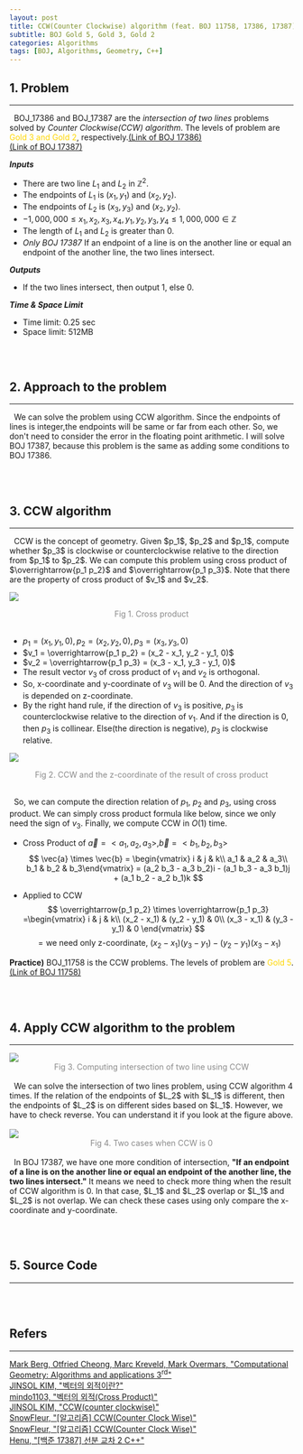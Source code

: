 ```yaml
---
layout: post
title: CCW(Counter Clockwise) algorithm (feat. BOJ 11758, 17386, 17387)
subtitle: BOJ Gold 5, Gold 3, Gold 2
categories: Algorithms
tags: [BOJ, Algorithms, Geometry, C++]
---
```

## 1. Problem
<hr>
&nbsp;&nbsp;BOJ_17386 and BOJ_17387 are the <i>intersection of two lines</i> problems solved by <i>Counter Clockwise(CCW) algorithm</i>. The levels of problem are <span style="color:gold">Gold 3 and Gold 2</span>, respectively.<a href="https://www.acmicpc.net/problem/17386">(Link of BOJ 17386)</a><br/><a href="https://www.acmicpc.net/problem/17387">(Link of BOJ 17387)</a><br/>

<b><i>Inputs</i></b>
- There are two line $L_1$ and $L_2$ in $\mathbb{Z}^2$.
- The endpoints of $L_1$ is $(x_1, y_1)$ and $(x_2, y_2)$.
- The endpoints of $L_2$ is $(x_3, y_3)$ and $(x_2, y_2)$.
- ${-1,000,000 \leq x_1, x_2, x_3, x_4, y_1, y_2, y_3, y_4 \leq 1,000,000} \in \mathbb{Z}$
- The length of $L_1$ and $L_2$ is greater than 0.
- *Only BOJ 17387* If an endpoint of a line is on the another line or equal an endpoint of the another line, the two lines intersect.

<b><i>Outputs</i></b>
- If the two lines intersect, then output 1, else 0.

<b><i>Time & Space Limit</i></b>
- Time limit: 0.25 sec
- Space limit: 512MB

<br/><br/>

## 2. Approach to the problem
<hr>
&nbsp;&nbsp;We can solve the problem using CCW algorithm. Since the endpoints of lines is integer,the endpoints will be same or far from each other. So, we don't need to consider the error in the floating point arithmetic. I will solve BOJ 17387, because this problem is the same as adding some conditions to BOJ 17386.

<br/><br/>

## 3. CCW algorithm
<hr>
&nbsp;&nbsp;CCW is the concept of geometry. Given $p_1$, $p_2$ and $p_1$, compute whether $p_3$ is clockwise or counterclockwise relative to the direction from $p_1$ to $p_2$. We can compute this problem using cross product of $\overrightarrow{p_1 p_2}$ and $\overrightarrow{p_1 p_3}$. Note that there are the property of cross product of $v_1$ and $v_2$.

<img src = "https://user-images.githubusercontent.com/80208196/227909620-be6796d7-98a4-422f-b85f-4eeaf3489df1.png"><center><span style = "opacity:0.5">Fig 1. Cross product</span></center><br/>
- $p_1 = (x_1, y_1, 0), p_2 = (x_2, y_2, 0), p_3 = (x_3, y_3, 0)$
- $v_1 = \overrightarrow{p_1 p_2} = (x_2 - x_1, y_2 - y_1, 0)$
- $v_2 = \overrightarrow{p_1 p_3} = (x_3 - x_1, y_3 - y_1, 0)$
- The result vector $v_3$ of cross product of $v_1$ and $v_2$ is orthogonal.
- So, x-coordinate and y-coordinate of $v_3$ will be 0. And the direction of $v_3$ is depended on z-coordinate.
- By the right hand rule, if the direction of $v_3$ is positive, $p_3$ is counterclockwise relative to the direction of $v_1$. And if the direction is 0, then $p_3$ is collinear. Else(the direction is negative), $p_3$ is clockwise relative.

<img src = "https://user-images.githubusercontent.com/80208196/227910581-633812eb-3d3c-454e-9862-55c2acb234c5.png"><center><span style = "opacity:0.5">Fig 2. CCW and the z-coordinate of the result of cross product</span></center><br/>

&nbsp;&nbsp;So, we can compute the direction relation of $p_1$, $p_2$ and $p_3$, using cross product. We can simply cross product formula like below, since we only need the sign of $v_3$. Finally, we compute CCW in $O(1)$ time.

- Cross Product of $\vec{a} = <a_1, a_2, a_3>, \vec{b} = <b_1, b_2, b_3>$
$$
\vec{a} \times \vec{b} = \begin{vmatrix} i & j & k\\ a_1 & a_2 & a_3\\ b_1 & b_2 & b_3\end{vmatrix}
= (a_2 b_3 - a_3 b_2)i - (a_1 b_3 - a_3 b_1)j + (a_1 b_2 - a_2 b_1)k
$$

- Applied to CCW
$$ \overrightarrow{p_1 p_2} \times \overrightarrow{p_1 p_3}
=\begin{vmatrix} i & j & k\\ (x_2 - x_1) & (y_2 - y_1) & 0\\ (x_3 - x_1) & (y_3 - y_1) & 0 \end{vmatrix}
$$
$$= \text{we need only z-coordinate, } (x_2 - x_1)(y_3 - y_1) - (y_2 - y_1)(x_3 - x_1)
$$

<b>Practice)</b> BOJ_11758 is the CCW problems. The levels of problem are <span style="color:gold">Gold 5</span>.<a href="https://www.acmicpc.net/problem/17386">(Link of BOJ 11758)</a><br/>

<script src="https://gist.github.com/unsik6/9b1192d76bf08d1858c5eefc8cf0da08.js"></script>

<br/><br/>

## 4. Apply CCW algorithm to the problem
<hr>
<img src = "https://user-images.githubusercontent.com/80208196/227921862-ed1ecf7c-f663-41c1-b5d8-7bfc8cd57c1c.png"><center><span style = "opacity:0.5">Fig 3. Computing intersection of two line using CCW</span></center><br/>
&nbsp;&nbsp;We can solve the intersection of two lines problem, using CCW algorithm 4 times. If the relation of the endpoints of $L_2$ with $L_1$ is different, then the endpoints of $L_2$ is on different sides based on $L_1$. However, we have to check reverse. You can understand it if you look at the figure above.<br/><br/>
<img src = "https://user-images.githubusercontent.com/80208196/227922952-6c2090ca-25a8-4ab5-a5a5-b80c9340b1b7.png"><center><span style = "opacity:0.5">Fig 4. Two cases when CCW is 0</span></center><br/>
&nbsp;&nbsp;In BOJ 17387, we have one more condition of intersection, <b>"If an endpoint of a line is on the another line or equal an endpoint of the another line, the two lines intersect."</b> It means we need to check more thing when the result of CCW algorithm is 0. In that case, $L_1$ and $L_2$ overlap or $L_1$ and $L_2$ is not overlap. We can check these cases using only compare the x-coordinate and y-coordinate.

<br/><br/>

## 5. Source Code
<hr>

<script src="https://gist.github.com/unsik6/d9282bc5190d0d3dc5c744d1a6f5764c.js"></script>

<br/><br/>

## Refers
<hr/>
<a href = "https://link.springer.com/book/10.1007/978-3-540-77974-2">Mark Berg, Otfried Cheong, Marc Kreveld, Mark Overmars, "Computational Geometry: Algorithms and applications 3<sup>rd</sup>"</a><br/>
<a href = "https://gaussian37.github.io/math-la-cross-product/">JINSOL KIM, "벡터의 외적이란?"</a><br/>
<a href = "https://blog.naver.com/PostView.naver?blogId=mindo1103&logNo=90103361104&redirect=Dlog&widgetTypeCall=true&directAccess=false">mindo1103, "벡터의 외적(Cross Product)"</a><br/>
<a href = "https://gaussian37.github.io/math-algorithm-ccw/">JINSOL KIM, "CCW(counter clockwise)"</a><br/>
<a href = "https://snowfleur.tistory.com/98">SnowFleur, "[알고리즘] CCW(Counter Clock Wise)"</a><br/>
<a href = "https://snowfleur.tistory.com/98">SnowFleur, "[알고리즘] CCW(Counter Clock Wise)"</a><br/>
<a href = "https://hyeo-noo.tistory.com/108">Henu, "[백준 17387] 선분 교차 2 C++"</a><br/>